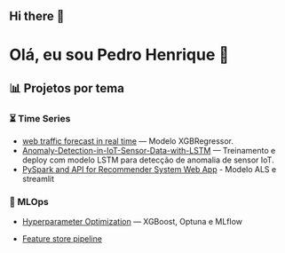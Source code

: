 ## Hi there 👋

# Olá, eu sou Pedro Henrique 👋

## 📊 Projetos por tema

### ⏳ Time Series
- [web traffic forecast in real time](https://github.com/vicensi/web-traffic-forecast-in-real-time/blob/main/Previsão%20de%20Tráfego%20de%20Um%20Web%20Site%20de%20E-Commerce.ipynb) — Modelo XGBRegressor.
- [Anomaly-Detection-in-IoT-Sensor-Data-with-LSTM](https://github.com/vicensi/Anomaly-Detection-in-IoT-Sensor-Data-with-LSTM) — Treinamento e deploy com modelo LSTM para detecção de anomalia de sensor IoT.
- [PySpark and API for Recommender System Web App](https://github.com/vicensi/PySpark-and-API-for-Recommender-System-Web-App) - Modelo ALS e streamlit

### 🤖 MLOps
- [Hyperparameter Optimization](https://github.com/vicensi/Hyperparameter-Optimization/blob/main/MLOps%20Stack%20Para%20Otimização%20de%20Hiperparâmetros%20com%20MLflow%20e%20Optuna.ipynb) — XGBoost, Optuna e MLflow

- [Feature store pipeline](https://github.com/vicensi/feature-store-pipeline)  
